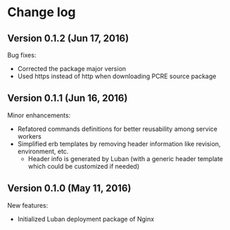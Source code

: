 # Change log

## Version 0.1.2 (Jun 17, 2016)

Bug fixes:
  * Corrected the package major version
  * Used https instead of http when downloading PCRE source package

## Version 0.1.1 (Jun 16, 2016)

Minor enhancements:
  * Refatored commands definitions for better reusability among service workers
  * Simplified erb templates by removing header information like revision, environment, etc.
    * Header info is generated by Luban (with a generic header template which could be customized if needed)

## Version 0.1.0 (May 11, 2016)

New features:
  * Initialized Luban deployment package of Nginx
